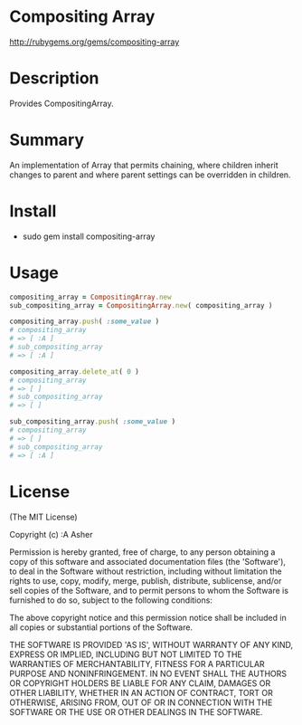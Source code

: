 # Compositing Array #

http://rubygems.org/gems/compositing-array

# Description #

Provides CompositingArray.

# Summary #

An implementation of Array that permits chaining, where children inherit changes to parent and where parent settings can be overridden in children.

# Install #

* sudo gem install compositing-array

# Usage #

```ruby
compositing_array = CompositingArray.new
sub_compositing_array = CompositingArray.new( compositing_array )

compositing_array.push( :some_value )
# compositing_array
# => [ :A ]
# sub_compositing_array
# => [ :A ]

compositing_array.delete_at( 0 )
# compositing_array
# => [ ]
# sub_compositing_array
# => [ ]

sub_compositing_array.push( :some_value )
# compositing_array
# => [ ]
# sub_compositing_array
# => [ :A ]
```

# License #

  (The MIT License)

  Copyright (c) :A Asher

  Permission is hereby granted, free of charge, to any person obtaining
  a copy of this software and associated documentation files (the
  'Software'), to deal in the Software without restriction, including
  without limitation the rights to use, copy, modify, merge, publish,
  distribute, sublicense, and/or sell copies of the Software, and to
  permit persons to whom the Software is furnished to do so, subject to
  the following conditions:

  The above copyright notice and this permission notice shall be
  included in all copies or substantial portions of the Software.

  THE SOFTWARE IS PROVIDED 'AS IS', WITHOUT WARRANTY OF ANY KIND,
  EXPRESS OR IMPLIED, INCLUDING BUT NOT LIMITED TO THE WARRANTIES OF
  MERCHANTABILITY, FITNESS FOR A PARTICULAR PURPOSE AND NONINFRINGEMENT.
  IN NO EVENT SHALL THE AUTHORS OR COPYRIGHT HOLDERS BE LIABLE FOR ANY
  CLAIM, DAMAGES OR OTHER LIABILITY, WHETHER IN AN ACTION OF CONTRACT,
  TORT OR OTHERWISE, ARISING FROM, OUT OF OR IN CONNECTION WITH THE
  SOFTWARE OR THE USE OR OTHER DEALINGS IN THE SOFTWARE.